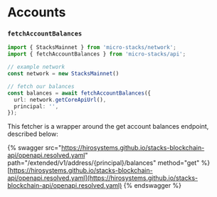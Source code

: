 # Accounts

### `fetchAccountBalances`

```typescript
import { StacksMainnet } from 'micro-stacks/network';
import { fetchAccountBalances } from 'micro-stacks/api';

// example network
const network = new StacksMainnet()

// fetch our balances
const balances = await fetchAccountBalances({
  url: network.getCoreApiUrl(),
  principal: '',
});
```

This fetcher is a wrapper around the get account balances endpoint, described below:

{% swagger src="https://hirosystems.github.io/stacks-blockchain-api/openapi.resolved.yaml" path="/extended/v1/address/{principal}/balances" method="get" %}
[https://hirosystems.github.io/stacks-blockchain-api/openapi.resolved.yaml](https://hirosystems.github.io/stacks-blockchain-api/openapi.resolved.yaml)
{% endswagger %}
